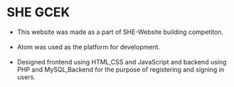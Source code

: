 <h1>SHE GCEK</h1>
<ul>
  <li>This website was made as a part of SHE-Website building competiton.</li><br />
  <li>Atom was used as the platform for development.</li><br />
<li>Designed frontend using HTML,CSS and JavaScript and backend using PHP and MySQL,Backend for the purpose of registering and signing in users.</li>
 </ul> 
